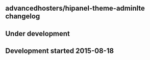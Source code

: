 advancedhosters/hipanel-theme-adminlte changelog
------------------------------------------------

## Under development


## Development started 2015-08-18

